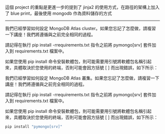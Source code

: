 這個 project 的重點是更進一步的提到了 jinja2 的使用方式，在路徑的架構上加入了 blue print，最後使用 mongodb 作為資料儲存的方式

---

我們已經學習如何設定 MongoDB Atlas cluster。如果您忘記了怎麼做，請複習一下講座！我們將遵循與之前完全相同的過程。

請記得在執行 pip install -rrequirements.txt 指令之前將 pymongo[srv] 套件加入到 requirements.txt 檔案中。

如果您使用 pip install 命令安裝軟體包，則可能需要用引號將軟體包名稱引起來，具體取決於您使用的終端，否則可能會因方括號 [ ] 而出現錯誤，如下所示：

我們已經學習如何設定 MongoDB Atlas 叢集。如果您忘記了怎麼做，請複習一下講座！我們將遵循與之前完全相同的過程。

請記得在執行 pip install -rrequirements.txt 指令之前將 pymongo[srv] 套件加入到 requirements.txt 檔案中。

如果您使用 pip install 命令安裝軟體包，則可能需要用引號將軟體包名稱引起來，具體取決於您使用的終端，否則可能會因方括號 [ ] 而出現錯誤，如下所示：

```python
pip install "pymongo[srv]"
```
